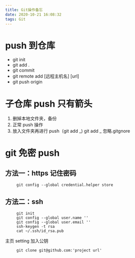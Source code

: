```yaml
---
title: Git操作备忘
date: 2020-10-21 16:08:32
tags: Git
---
```


# push 到仓库

- git init
- git add .
- git commit
- git remote add [远程主机名] [url]
- git push origin

# 子仓库 push 只有箭头

1. 删掉本地文件夹，备份
2. 正常 push 操作
3. 放入文件夹再进行 push（git add _)
   git add _ 忽略.gitgnore

# git 免密 push

## 方法一：https 记住密码

         git config --global credential.helper store

## 方法二：ssh

         git init
         git config --global user.name ''
         git config --global user.email ''
         ssh-keygen -t rsa
         cat ~/.ssh/id_rsa.pub

主页 setting 加入公钥

         git clone git@github.com:'project url'
